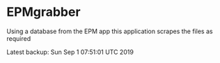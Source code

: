# EPMgrabber
Using a database from the EPM app this application scrapes the files as required


Latest backup: Sun Sep 1 07:51:01 UTC 2019
